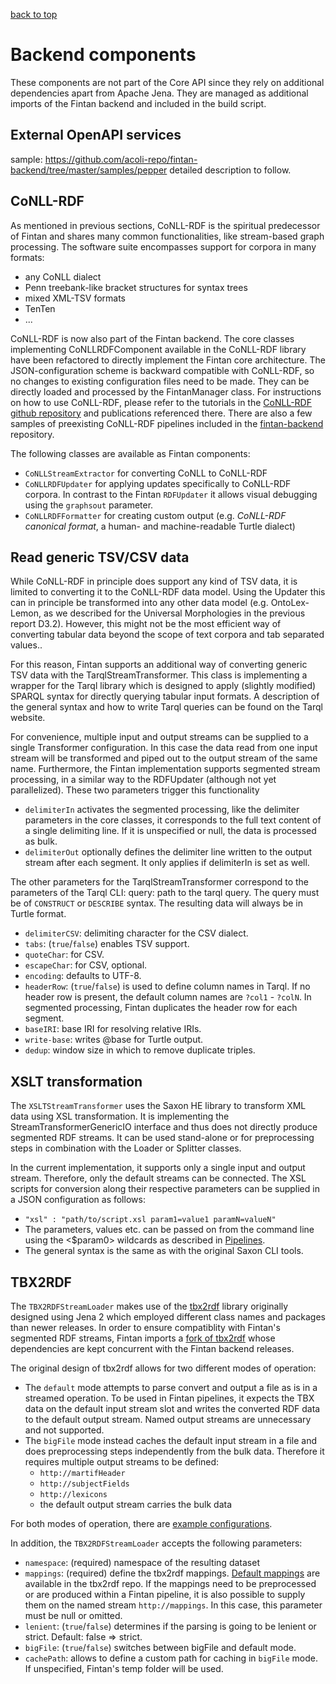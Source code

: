 [back to top](README.md)

# Backend components
These components are not part of the Core API since they rely on additional dependencies apart from Apache Jena. They are managed as additional imports of the Fintan backend and included in the build script.

## External OpenAPI services
sample: https://github.com/acoli-repo/fintan-backend/tree/master/samples/pepper
detailed description to follow.

## CoNLL-RDF
As mentioned in previous sections, CoNLL-RDF is the spiritual predecessor of Fintan and shares many common functionalities, like stream-based graph processing. The software suite encompasses support for corpora in many formats:
* any CoNLL dialect
* Penn treebank-like bracket structures for syntax trees
* mixed XML-TSV formats
* TenTen
* ...

CoNLL-RDF is now also part of the Fintan backend. The core classes implementing CoNLLRDFComponent available in the CoNLL-RDF library have been refactored to directly implement the Fintan core architecture. The JSON-configuration scheme is backward compatible with CoNLL-RDF, so no changes to existing configuration files need to be made. They can be directly loaded and processed by the FintanManager class. For instructions on how to use CoNLL-RDF, please refer to the tutorials in the [CoNLL-RDF github repository](https://github.com/acoli-repo/conll-rdf) and publications referenced there. There are also a few samples of preexisting CoNLL-RDF pipelines included in the [fintan-backend](https://github.com/acoli-repo/fintan-backend/tree/master/samples/conll-rdf) repository.

The following classes are available as Fintan components:
* `CoNLLStreamExtractor` for converting CoNLL to CoNLL-RDF
* `CoNLLRDFUpdater` for applying updates specifically to CoNLL-RDF corpora. In contrast to the Fintan `RDFUpdater` it allows visual debugging using the `graphsout` parameter.
* `CoNLLRDFFormatter` for creating custom output (e.g. *CoNLL-RDF canonical format*, a human- and machine-readable Turtle dialect)

## Read generic TSV/CSV data
While CoNLL-RDF in principle does support any kind of TSV data, it is limited to converting it to the CoNLL-RDF data model. Using the Updater this can in principle be transformed into any other data model (e.g. OntoLex-Lemon, as we described for the Universal Morphologies in the previous report D3.2). However, this might not be the most efficient way of converting tabular data beyond the scope of text corpora and tab separated values..

For this reason, Fintan supports an additional way of converting generic TSV data with the TarqlStreamTransformer. This class is implementing a wrapper for the Tarql library which is designed to apply (slightly modified) SPARQL syntax for directly querying tabular input formats. A description of the general syntax and how to write Tarql queries can be found on the Tarql website.

For convenience, multiple input and output streams can be supplied to a single Transformer configuration. In this case the data read from one input stream will be transformed and piped out to the output stream of the same name. Furthermore, the Fintan implementation supports segmented stream processing, in a similar way to the RDFUpdater (although not yet parallelized). These two parameters trigger this functionality
* `delimiterIn` activates the segmented processing, like the delimiter parameters in the core classes, it corresponds to the full text content of a single delimiting line. If it is unspecified or null, the data is processed as bulk.
* `delimiterOut` optionally defines the delimiter line written to the output stream after each segment. It only applies if delimiterIn is set as well.

The other parameters for the TarqlStreamTransformer correspond to the parameters of the Tarql CLI:
query: path to the tarql query. The query must be of `CONSTRUCT` or `DESCRIBE` syntax. The resulting data will always be in Turtle format.
* `delimiterCSV`: delimiting character for the CSV dialect.
* `tabs`: (`true`/`false`) enables TSV support.
* `quoteChar`: for CSV.
* `escapeChar`: for CSV, optional.
* `encoding`: defaults to UTF-8.
* `headerRow`: (`true`/`false`) is used to define column names in Tarql. If no header row is present, the default column names are `?col1` - `?colN`. In segmented processing, Fintan duplicates the header row for each segment.
* `baseIRI`: base IRI for resolving relative IRIs.
* `write-base`: writes @base for Turtle output.
* `dedup`: window size in which to remove duplicate triples.

## XSLT transformation
The `XSLTStreamTransformer` uses the Saxon HE library to transform XML data using XSL transformation. It is implementing the StreamTransformerGenericIO interface and thus does not directly produce segmented RDF streams. It can be used stand-alone or for preprocessing steps in combination with the Loader or Splitter classes. 

In the current implementation, it supports only a single input and output stream. Therefore, only the default streams can be connected. The XSL scripts for conversion along their respective parameters can be supplied in a JSON configuration as follows:
* `"xsl" : "path/to/script.xsl param1=value1 paramN=valueN"`
* The parameters, values etc. can be passed on from the command line using the <$param0> wildcards as described in [Pipelines](2-run-pipelines.md).
* The general syntax is the same as with the original Saxon CLI tools.

## TBX2RDF
The `TBX2RDFStreamLoader` makes use of the [tbx2rdf](https://github.com/cimiano/tbx2rdf) library originally designed using Jena 2 which employed different class names and packages than newer releases. In order to ensure compatiblity with Fintan's segmented RDF streams, Fintan imports a [fork of tbx2rdf](https://github.com/cfaeth/tbx2rdf) whose dependencies are kept concurrent with the Fintan backend releases.

The original design of tbx2rdf allows for two different modes of operation:

* The `default` mode attempts to parse convert and output a file as is in a streamed operation. To be used in Fintan pipelines, it expects the TBX data on the default input stream slot and writes the converted RDF data to the default output stream. Named output streams are unnecessary and not supported.
* The `bigFile` mode instead caches the default input stream in a file and does preprocessing steps independently from the bulk data. Therefore it requires multiple output streams to be defined:
    * `http://martifHeader`
    * `http://subjectFields`
    * `http://lexicons`
    * the default output stream carries the bulk data
    
For both modes of operation, there are [example configurations](https://github.com/acoli-repo/fintan-backend/tree/master/samples/tbx2rdf).

In addition, the `TBX2RDFStreamLoader` accepts the following parameters:
* `namespace`: (required) namespace of the resulting dataset
* `mappings`: (required) define the tbx2rdf mappings. [Default mappings](https://github.com/cfaeth/tbx2rdf/blob/master/mappings.default) are available in the tbx2rdf repo. If the mappings need to be preprocessed or are produced within a Fintan pipeline, it is also possible to supply them on the named stream `http://mappings`. In this case, this parameter must be null or omitted.
* `lenient`: (`true`/`false`) determines if the parsing is going to be lenient or strict. Default: false => strict.
* `bigFile`: (`true`/`false`) switches between bigFile and default mode.
* `cachePath`: allows to define a custom path for caching in `bigFile` mode. If unspecified, Fintan's temp folder will be used.

